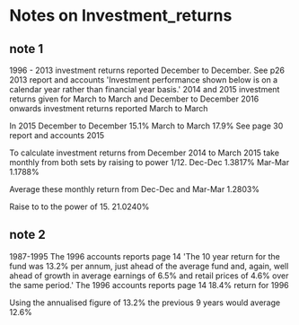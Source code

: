 # Notes on Investment_returns

## note 1
1996 - 2013 investment returns reported December to December. 
See p26 2013 report and accounts 'Investment performance shown below is on a calendar year rather than financial year basis.'
2014 and 2015 investment returns given for March to March and December to December
2016 onwards investment returns reported March to March 

In 2015 
December to December 15.1%
March to March 17.9%
See page 30 report and accounts 2015

To calculate investment returns from December 2014 to March 2015 take monthly from both sets by raising to power 1/12. 
Dec-Dec 1.3817%
Mar-Mar 1.1788%

Average these monthly return from Dec-Dec and Mar-Mar
1.2803%

Raise to to the power of 15. 
21.0240%


## note 2
1987-1995
The 1996 accounts reports page 14 
  'The 10 year return for the fund was 13.2% per annum, 
  just ahead of the average fund and, again, 
  well ahead of growth in average earnings of 6.5% and retail prices of 4.6% over the same period.'
The 1996 accounts reports page 14
  18.4% return for 1996
  
Using the annualised figure of 13.2% the previous 9 years would average 12.6%
